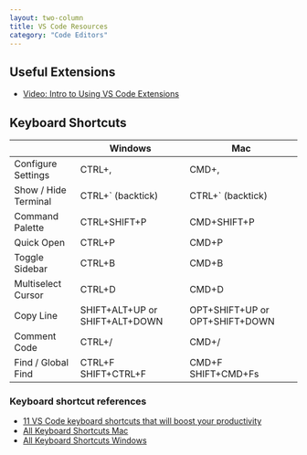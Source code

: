 ```yaml
---
layout: two-column
title: VS Code Resources
category: "Code Editors"
---
```


## Useful Extensions
* [Video: Intro to Using VS Code Extensions](https://code.visualstudio.com/docs/introvideos/extend)

## Keyboard Shortcuts

|  | Windows | Mac |
|--|--|--|
| Configure Settings | CTRL+, | CMD+, |
| Show / Hide Terminal | CTRL+&#96; (backtick) | CTRL+&#96; (backtick) |
| Command Palette | CTRL+SHIFT+P | CMD+SHIFT+P |
| Quick Open | CTRL+P | CMD+P |
| Toggle Sidebar | CTRL+B | CMD+B|
| Multiselect Cursor | CTRL+D | CMD+D |
| Copy Line | SHIFT+ALT+UP or SHIFT+ALT+DOWN | OPT+SHIFT+UP or OPT+SHIFT+DOWN |
| Comment Code | CTRL+/ | CMD+/ |
| Find / Global Find | CTRL+F SHIFT+CTRL+F | CMD+F SHIFT+CMD+Fs |

### Keyboard shortcut references
* [11 VS Code keyboard shortcuts that will boost your productivity](https://www.desuvit.com/11-vscode-keyboard-shortcuts-that-will-boost-your-productivity/)
* [All Keyboard Shortcuts Mac](https://code.visualstudio.com/shortcuts/keyboard-shortcuts-macos.pdf)
* [All Keyboard Shortcuts Windows](https://code.visualstudio.com/shortcuts/keyboard-shortcuts-windows.pdf)